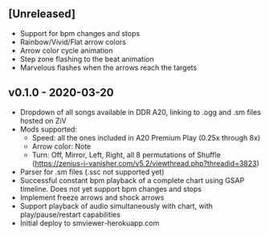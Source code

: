 ## [Unreleased]
- Support for bpm changes and stops
- Rainbow/Vivid/Flat arrow colors
- Arrow color cycle animation
- Step zone flashing to the beat animation
- Marvelous flashes when the arrows reach the targets

## v0.1.0 - 2020-03-20
- Dropdown of all songs available in DDR A20, linking to .ogg and .sm files hosted on ZiV
- Mods supported:
  - Speed: all the ones included in A20 Premium Play (0.25x through 8x)
  - Arrow color: Note
  - Turn: Off, Mirror, Left, Right, all 8 permutations of Shuffle (https://zenius-i-vanisher.com/v5.2/viewthread.php?threadid=3823)
- Parser for .sm files (.ssc not supported yet)
- Successful constant bpm playback of a complete chart using GSAP timeline. Does not yet support bpm changes and stops
- Implement freeze arrows and shock arrows
- Support playback of audio simultaneously with chart, with play/pause/restart capabilities
- Initial deploy to smviewer-herokuapp.com
